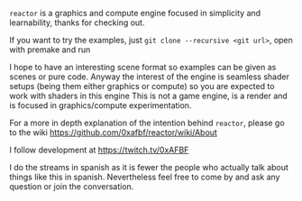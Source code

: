 
`reactor` is a graphics and compute engine focused in simplicity and
learnability, thanks for checking out.

If you want to try the examples, just `git clone --recursive <git url>`, open
with premake and run

I hope to have an interesting scene format so examples can be given as scenes
or pure code.
Anyway the interest of the engine is seamless shader setups (being them either graphics or compute) so you are expected to work with shaders in this engine
This is not a game engine, is a render and is focused in graphics/compute experimentation. 

For a more in depth explanation of the intention behind `reactor`, please go to
the wiki https://github.com/0xafbf/reactor/wiki/About

I follow development at https://twitch.tv/0xAFBF

I do the streams in spanish as it is fewer the people who actually talk about things like this in spanish. Nevertheless feel free to come by and ask any question or join the conversation.

